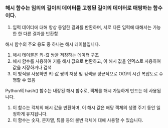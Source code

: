 ### 해시 함수는 임의의 길이의 데이터를 고정된 길이의 데이터로 매핑하는 함수이다.
1. 입력 데이터에 대해 항상 동일한 결과를 반환하며, 서로 다른 입력에 대해서는 가능한 한 다른 결과를 반환함

해시 함수의 주요 용도 중 하나는 해시 테이블입니다. 
1. 해시 테이블은 키-값 쌍을 저장하는 데이터 구조
2. 해시 함수를 사용하여 키를 해시 값으로 변환하고, 이 해시 값을 인덱스로 사용하여 값을 저장하거나 검색
3. 이 방식을 사용하면 키-값 쌍의 저장 및 검색을 평균적으로 O(1)의 시간 복잡도로 수행할 수 있음

Python의 hash() 함수는 내장된 해시 함수로, 객체를 해시 가능하게 만드는 데 사용됩니다. 
1. 이 함수는 객체의 해시 값을 반환하며, 이 해시 값은 해당 객체의 생명 주기 동안 일정하게 유지됩니다. 
2. 이 함수는 숫자, 문자열, 튜플 등의 불변 객체에 대해 사용할 수 있습니다.